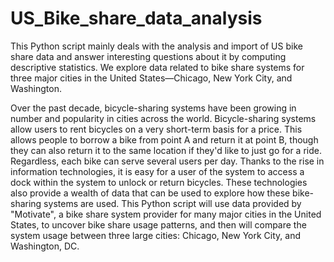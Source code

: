 # US_Bike_share_data_analysis
This Python script mainly deals with the analysis and import of US bike share data and answer interesting questions about it
by computing descriptive statistics. 
We explore data related to bike share systems for three major cities in the United States—Chicago, New York City, and Washington.

Over the past decade, bicycle-sharing systems have been growing in number and popularity in cities across the world. 
Bicycle-sharing systems allow users to rent bicycles on a very short-term basis for a price. This allows people to borrow a bike
from point A and return it at point B, though they can also return it to the same location if they'd like to just go for a ride. 
Regardless, each bike can serve several users per day.
Thanks to the rise in information technologies, it is easy for a user of the system to access a dock within the system to unlock
or return bicycles. These technologies also provide a wealth of data that can be used to explore how these bike-sharing systems 
are used.
This Python script will use data provided by "Motivate", a bike share system provider for many major cities in the United States, 
to uncover bike share usage patterns, and then will compare the system usage between three large cities: Chicago, New York City, and
Washington, DC.
